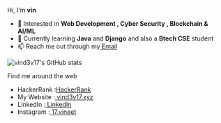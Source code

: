 Hi, I’m <b>vin</b>
- 👀 Interested in <b>Web Development , Cyber Security , Blockchain & AI/ML</b>
- 🌱 Currently learning <b>Java</b> and <b>Django</b> and also a <b>Btech CSE</b> student
- 📫 Reach me out through my<a href="mailto:vind3v17@gmail.com"> Email </a>

![vind3v17's GitHub stats](https://github-readme-stats.vercel.app/api?username=vind3v17&theme=algolia&show_icons=true)

Find me around the web 
- HackerRank :<a href="https://www.hackerrank.com/vind3v17">HackerRank</a>
- My Website :<a href="http://vind3v17.xyz"> vind3v17.xyz </a> 
- LinkedIn   :<a href="https://www.linkedin.com/in//"> LinkedIn</a> 
- Instagram  :<a href="https://www.instagram.com/17.vineet"> 17.vineet</a> 


<!---
vind3v17/vind3v17 is a special ✨ repository because its `README.md` (this file) appears on your GitHub profile.
You can click the Preview link to take a look at your changes.
--->


